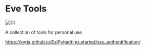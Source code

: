# Eve Tools

![CI](https://github.com/silarsis/evetools/workflows/CI/badge.svg)

A collection of tools for personal use

https://kyria.github.io/EsiPy/getting_started/sso_authentification/

